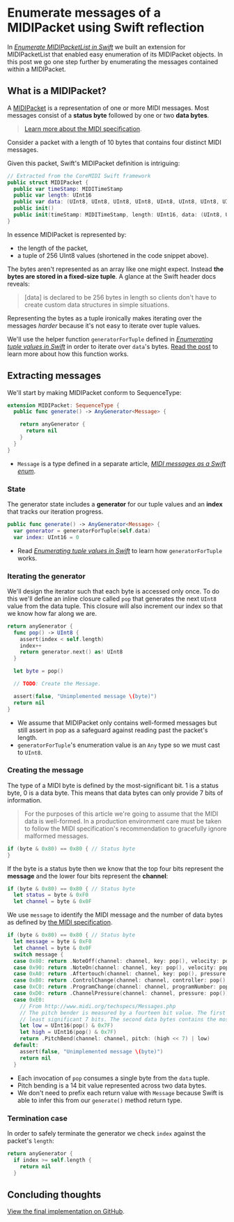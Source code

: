 # Enumerate messages of a MIDIPacket using Swift reflection

In *[Enumerate MIDIPacketList in Swift](http://design.featherless.software/enumerate-midipacketlist-in-swift-part-2/)* we built an extension for MIDIPacketList that enabled easy enumeration of its MIDIPacket objects. In this post we go one step further by enumerating the messages contained within a MIDIPacket.

## What is a MIDIPacket?

A [MIDIPacket] is a representation of one or more MIDI messages. Most messages consist of a **status byte** followed by one or two **data bytes**.

> [Learn more about the MIDI specification](http://www.midi.org/techspecs/midimessages.php).

Consider a packet with a length of 10 bytes that contains four distinct MIDI messages.

Given this packet, Swift's MIDIPacket definition is intriguing:

```swift
// Extracted from the CoreMIDI Swift framework
public struct MIDIPacket {
  public var timeStamp: MIDITimeStamp
  public var length: UInt16
  public var data: (UInt8, UInt8, UInt8, UInt8, UInt8, UInt8, UInt8, UInt8, UInt8, UInt8, UInt8, UInt8, UInt8, UInt8, UInt8, UInt8, UInt8, UInt8, UInt8, UInt8, UInt8, UInt8, UInt8, UInt8, UInt8, UInt8, UInt8, UInt8, UInt8, UInt8, UInt8, UInt8, UInt8, UInt8, UInt8, UInt8, UInt8, UInt8, UInt8, UInt8, UInt8, UInt8, UInt8, UInt8, UInt8, UInt8, UInt8, UInt8, UInt8, UInt8, UInt8, UInt8, UInt8, UInt8, UInt8, UInt8, UInt8, UInt8, UInt8, UInt8, UInt8, UInt8, UInt8, UInt8, UInt8, UInt8, UInt8, UInt8, UInt8, UInt8, UInt8, UInt8, UInt8, UInt8, UInt8, UInt8, UInt8, UInt8, UInt8, UInt8, UInt8, UInt8, UInt8, UInt8, UInt8, UInt8, UInt8, UInt8, UInt8, UInt8, UInt8, UInt8, UInt8, UInt8, UInt8, UInt8, UInt8, UInt8, UInt8, UInt8, UInt8, UInt8, UInt8, UInt8, UInt8, UInt8, UInt8, UInt8, UInt8, UInt8, UInt8, UInt8, UInt8, UInt8, UInt8, UInt8, UInt8, UInt8, UInt8, UInt8, UInt8, UInt8, UInt8, UInt8, UInt8, UInt8, UInt8, UInt8, UInt8, UInt8, UInt8, UInt8, UInt8, UInt8, UInt8, UInt8, UInt8, UInt8, UInt8, UInt8, UInt8, UInt8, UInt8, UInt8, UInt8, UInt8, UInt8, UInt8, UInt8, UInt8, UInt8, UInt8, UInt8, UInt8, UInt8, UInt8, UInt8, UInt8, UInt8, UInt8, UInt8, UInt8, UInt8, UInt8, UInt8, UInt8, UInt8, UInt8, UInt8, UInt8, UInt8, UInt8, UInt8, UInt8, UInt8, UInt8, UInt8, UInt8, UInt8, UInt8, UInt8, UInt8, UInt8, UInt8, UInt8, UInt8, UInt8, UInt8, UInt8, UInt8, UInt8, UInt8, UInt8, UInt8, UInt8, UInt8, UInt8, UInt8, UInt8, UInt8, UInt8, UInt8, UInt8, UInt8, UInt8, UInt8, UInt8, UInt8, UInt8, UInt8, UInt8, UInt8, UInt8, UInt8, UInt8, UInt8, UInt8, UInt8, UInt8, UInt8, UInt8, UInt8, UInt8, UInt8, UInt8, UInt8, UInt8, UInt8, UInt8, UInt8, UInt8, UInt8, UInt8, UInt8, UInt8, UInt8, UInt8, UInt8, UInt8, UInt8, UInt8, UInt8, UInt8, UInt8, UInt8, UInt8, UInt8, UInt8, UInt8, UInt8, UInt8, UInt8, UInt8, UInt8, UInt8, UInt8)
  public init()
  public init(timeStamp: MIDITimeStamp, length: UInt16, data: (UInt8, UInt8, UInt8, UInt8, UInt8, UInt8, UInt8, UInt8, UInt8, UInt8, UInt8, UInt8, UInt8, UInt8, UInt8, UInt8, UInt8, UInt8, UInt8, UInt8, UInt8, UInt8, UInt8, UInt8, UInt8, UInt8, UInt8, UInt8, UInt8, UInt8, UInt8, UInt8, UInt8, UInt8, UInt8, UInt8, UInt8, UInt8, UInt8, UInt8, UInt8, UInt8, UInt8, UInt8, UInt8, UInt8, UInt8, UInt8, UInt8, UInt8, UInt8, UInt8, UInt8, UInt8, UInt8, UInt8, UInt8, UInt8, UInt8, UInt8, UInt8, UInt8, UInt8, UInt8, UInt8, UInt8, UInt8, UInt8, UInt8, UInt8, UInt8, UInt8, UInt8, UInt8, UInt8, UInt8, UInt8, UInt8, UInt8, UInt8, UInt8, UInt8, UInt8, UInt8, UInt8, UInt8, UInt8, UInt8, UInt8, UInt8, UInt8, UInt8, UInt8, UInt8, UInt8, UInt8, UInt8, UInt8, UInt8, UInt8, UInt8, UInt8, UInt8, UInt8, UInt8, UInt8, UInt8, UInt8, UInt8, UInt8, UInt8, UInt8, UInt8, UInt8, UInt8, UInt8, UInt8, UInt8, UInt8, UInt8, UInt8, UInt8, UInt8, UInt8, UInt8, UInt8, UInt8, UInt8, UInt8, UInt8, UInt8, UInt8, UInt8, UInt8, UInt8, UInt8, UInt8, UInt8, UInt8, UInt8, UInt8, UInt8, UInt8, UInt8, UInt8, UInt8, UInt8, UInt8, UInt8, UInt8, UInt8, UInt8, UInt8, UInt8, UInt8, UInt8, UInt8, UInt8, UInt8, UInt8, UInt8, UInt8, UInt8, UInt8, UInt8, UInt8, UInt8, UInt8, UInt8, UInt8, UInt8, UInt8, UInt8, UInt8, UInt8, UInt8, UInt8, UInt8, UInt8, UInt8, UInt8, UInt8, UInt8, UInt8, UInt8, UInt8, UInt8, UInt8, UInt8, UInt8, UInt8, UInt8, UInt8, UInt8, UInt8, UInt8, UInt8, UInt8, UInt8, UInt8, UInt8, UInt8, UInt8, UInt8, UInt8, UInt8, UInt8, UInt8, UInt8, UInt8, UInt8, UInt8, UInt8, UInt8, UInt8, UInt8, UInt8, UInt8, UInt8, UInt8, UInt8, UInt8, UInt8, UInt8, UInt8, UInt8, UInt8, UInt8, UInt8, UInt8, UInt8, UInt8, UInt8, UInt8, UInt8, UInt8, UInt8, UInt8, UInt8, UInt8, UInt8, UInt8, UInt8, UInt8, UInt8, UInt8, UInt8, UInt8, UInt8, UInt8, UInt8, UInt8, UInt8, UInt8, UInt8, UInt8))
}
```

In essence MIDIPacket is represented by:

- the length of the packet,
- a tuple of 256 UInt8 values (shortened in the code snippet above).

The bytes aren't represented as an array like one might expect. Instead **the bytes are stored in a fixed-size tuple**. A glance at the Swift header docs reveals:

> [data] is declared to be 256 bytes in length so clients don't have to create custom data structures in simple situations.

Representing the bytes as a tuple ironically makes iterating over the messages *harder* because it's not easy to iterate over tuple values.

We'll use the helper function `generatorForTuple` defined in *[Enumerating tuple values in Swift]* in order to iterate over `data`'s bytes. [Read the post](/enumerating-tuple-values-swift/) to learn more about how this function works.

## Extracting messages

We'll start by making MIDIPacket conform to SequenceType:

```swift
extension MIDIPacket: SequenceType {
  public func generate() -> AnyGenerator<Message> {

    return anyGenerator {
      return nil
    }
  }
}
```

- `Message` is a type defined in a separate article, *[MIDI messages as a Swift enum]*.

### State

The generator state includes a **generator** for our tuple values and an **index** that tracks our iteration progress.

```swift
public func generate() -> AnyGenerator<Message> {
  var generator = generatorForTuple(self.data)
  var index: UInt16 = 0
```

- Read *[Enumerating tuple values in Swift]* to learn how `generatorForTuple` works.

### Iterating the generator

We'll design the iterator such that each byte is accessed only once. To do this we'll define an inline closure called `pop` that generates the next `UInt8` value from the data tuple. This closure will also increment our index so that we know how far along we are.

```swift
return anyGenerator {
  func pop() -> UInt8 {
    assert(index < self.length)
    index++
    return generator.next() as! UInt8
  }

  let byte = pop()

  // TODO: Create the Message.

  assert(false, "Unimplemented message \(byte)")
  return nil
}
```

- We assume that MIDIPacket only contains well-formed messages but still assert in pop as a safeguard against reading past the packet's length.
- `generatorForTuple`'s enumeration value is an `Any` type so we must cast to `UInt8`.

### Creating the message

The type of a MIDI byte is defined by the most-significant bit. 1 is a status byte, 0 is a data byte. This means that data bytes can only provide 7 bits of information.

> For the purposes of this article we're going to assume that the MIDI data is well-formed. In a production environment care must be taken to follow the MIDI specification's recommendation to gracefully ignore malformed messages.

```swift
if (byte & 0x80) == 0x80 { // Status byte
}
```

If the byte is a status byte then we know that the top four bits represent the **message** and the lower four bits represent the **channel**:

```swift
if (byte & 0x80) == 0x80 { // Status byte
  let status = byte & 0xF0
  let channel = byte & 0x0F
```

We use `message` to identify the MIDI message and the number of data bytes as defined by [the MIDI specification](http://www.midi.org/techspecs/midimessages.php).

```swift
if (byte & 0x80) == 0x80 { // Status byte
  let message = byte & 0xF0
  let channel = byte & 0x0F
  switch message {
  case 0x80: return .NoteOff(channel: channel, key: pop(), velocity: pop())
  case 0x90: return .NoteOn(channel: channel, key: pop(), velocity: pop())
  case 0xA0: return .Aftertouch(channel: channel, key: pop(), pressure: pop())
  case 0xB0: return .ControlChange(channel: channel, controller: pop(), value: pop())
  case 0xC0: return .ProgramChange(channel: channel, programNumber: pop())
  case 0xD0: return .ChannelPressure(channel: channel, pressure: pop())
  case 0xE0:
    // From http://www.midi.org/techspecs/Messages.php
    // The pitch bender is measured by a fourteen bit value. The first data byte contains the
    // least significant 7 bits. The second data bytes contains the most significant 7 bits.
    let low = UInt16(pop() & 0x7F)
    let high = UInt16(pop() & 0x7F)
    return .PitchBend(channel: channel, pitch: (high << 7) | low)
  default:
    assert(false, "Unimplemented message \(byte)")
    return nil
  }
```

- Each invocation of `pop` consumes a single byte from the `data` tuple.
- Pitch bending is a 14 bit value represented across two data bytes.
- We don't need to prefix each return value with `Message` because Swift is able to infer this from our `generate()` method return type.

### Termination case

In order to safely terminate the generator we check `index` against the packet's `length`:

```swift
return anyGenerator {
  if index >= self.length {
    return nil
  }
```

## Concluding thoughts

[View the final implementation on GitHub](https://github.com/jverkoey/swift-midi/blob/master/LUMI/CoreMIDI/MIDIPacket%2BSequenceType.swift).



[Mirror]: https://developer.apple.com/library/ios/documentation/Swift/Reference/Swift_Mirror_Structure/index.html
[MIDIPacket]: https://developer.apple.com/library/prerelease/ios/documentation/CoreMidi/Reference/MIDIServices_Reference/index.html#//apple_ref/c/tdef/MIDIPacket
[Enumerating tuple values in Swift]: /enumerating-tuple-values-swift/
[AnyForwardCollection]: http://swiftdoc.org/v2.0/type/AnyForwardCollection/
[MIDI messages as a Swift enum]: /midi-messages-swift-enum/
